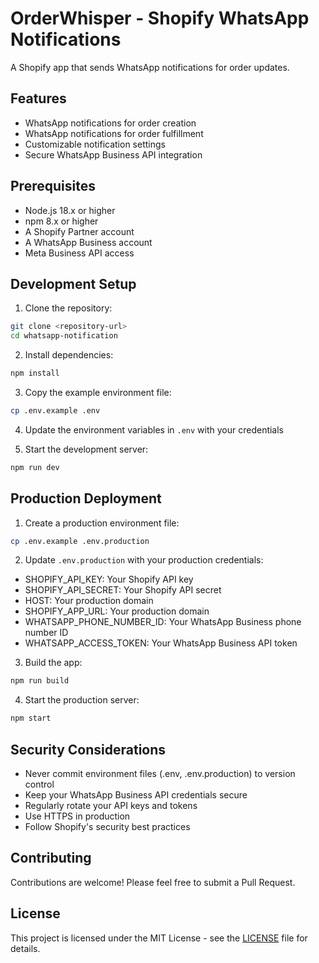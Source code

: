 # OrderWhisper - Shopify WhatsApp Notifications

A Shopify app that sends WhatsApp notifications for order updates.

## Features

- WhatsApp notifications for order creation
- WhatsApp notifications for order fulfillment
- Customizable notification settings
- Secure WhatsApp Business API integration

## Prerequisites

- Node.js 18.x or higher
- npm 8.x or higher
- A Shopify Partner account
- A WhatsApp Business account
- Meta Business API access

## Development Setup

1. Clone the repository:
```bash
git clone <repository-url>
cd whatsapp-notification
```

2. Install dependencies:
```bash
npm install
```

3. Copy the example environment file:
```bash
cp .env.example .env
```

4. Update the environment variables in `.env` with your credentials

5. Start the development server:
```bash
npm run dev
```

## Production Deployment

1. Create a production environment file:
```bash
cp .env.example .env.production
```

2. Update `.env.production` with your production credentials:
- SHOPIFY_API_KEY: Your Shopify API key
- SHOPIFY_API_SECRET: Your Shopify API secret
- HOST: Your production domain
- SHOPIFY_APP_URL: Your production domain
- WHATSAPP_PHONE_NUMBER_ID: Your WhatsApp Business phone number ID
- WHATSAPP_ACCESS_TOKEN: Your WhatsApp Business API token

3. Build the app:
```bash
npm run build
```

4. Start the production server:
```bash
npm start
```

## Security Considerations

- Never commit environment files (.env, .env.production) to version control
- Keep your WhatsApp Business API credentials secure
- Regularly rotate your API keys and tokens
- Use HTTPS in production
- Follow Shopify's security best practices

## Contributing

Contributions are welcome! Please feel free to submit a Pull Request.

## License

This project is licensed under the MIT License - see the [LICENSE](LICENSE) file for details.
